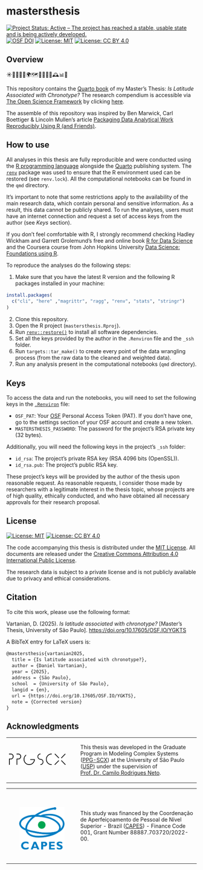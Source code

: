 # mastersthesis

<!-- quarto render --profile gfm -->

<!-- badges: start -->
[![Project Status: Active – The project has reached a stable, usable
state and is being actively
developed.](https://www.repostatus.org/badges/latest/active.svg)](https://www.repostatus.org/#active)
[![OSF
DOI](https://img.shields.io/badge/DOI-10.17605/OSF.IO/YGKTS-1284C5.svg)](https://doi.org/10.17605/OSF.IO/YGKTS)
[![License:
MIT](https://img.shields.io/badge/license-MIT-green.png)](https://choosealicense.com/licenses/mit/)
[![License: CC BY
4.0](https://img.shields.io/badge/License-CC_BY_4.0-lightgrey.svg)](https://creativecommons.org/licenses/by/4.0/)
<!-- badges: end -->

## Overview

☀️🌙⏰🛌💤🌍🗺️🧭📅🧬🧠🕰️📊📓

This repository contains the [Quarto
book](https://quarto.org/docs/books/) of my Master’s Thesis: *Is
Latitude Associated with Chronotype?* The research compendium is
accessible via [The Open Science Framework](https://osf.io/) by clicking
[here](https://doi.org/10.17605/OSF.IO/YGKTS).

The assemble of this repository was inspired by Ben Marwick, Carl
Boettiger & Lincoln Mullen’s article [Packaging Data Analytical Work
Reproducibly Using R (and
Friends)](https://doi.org/10.1080/00031305.2017.1375986).

## How to use

All analyses in this thesis are fully reproducible and were conducted
using the [R programming language](https://www.r-project.org/) alongside
the [Quarto](https://quarto.org/) publishing system. The
[`renv`](https://rstudio.github.io/renv/) package was used to ensure
that the R environment used can be restored (see `renv.lock`). All the
computational notebooks can be found in the `qmd` directory.

It’s important to note that some restrictions apply to the availability
of the main research data, which contain personal and sensitive
information. As a result, this data cannot be publicly shared. To run
the analyses, users must have an internet connection and request a set
of access keys from the author (see *Keys* section).

If you don’t feel comfortable with R, I strongly recommend checking
Hadley Wickham and Garrett Grolemund’s free and online book [R for Data
Science](https://r4ds.hadley.nz/) and the Coursera course from John
Hopkins University [Data Science: Foundations using
R](https://www.coursera.org/specializations/data-science-foundations-r).

To reproduce the analyses do the following steps:

1)  Make sure that you have the latest R version and the following R
    packages installed in your machine:

``` r
install.packages(
  c("cli", "here" ,"magrittr", "ragg", "renv", "stats", "stringr")
)
```

2)  Clone this repository.
3)  Open the R project (`mastersthesis.Rproj`).
4)  Run
    [`renv::restore()`](https://rstudio.github.io/renv//reference/restore.html)
    to install all software dependencies.
5)  Set all the keys provided by the author in the `.Renviron` file and
    the `_ssh` folder.
6)  Run `targets::tar_make()` to create every point of the data
    wrangling process (from the raw data to the cleaned and weighted
    data).
7)  Run any analysis present in the computational notebooks (`qmd`
    directory).

## Keys

To access the data and run the notebooks, you will need to set the
following keys in the
[`.Renviron`](https://bookdown.org/csgillespie/efficientR/set-up.html#:~:text=2.4.6%20The%20.Renviron%20file)
file:

- `OSF_PAT`: Your [OSF](https://osf.io/) Personal Access Token (PAT). If
  you don’t have one, go to the settings section of your OSF account and
  create a new token.
- `MASTERSTHESIS_PASSWORD`: The password for the project’s RSA private
  key (32 bytes).

Additionally, you will need the following keys in the project’s `_ssh`
folder:

- `id_rsa`: The project’s private RSA key (RSA 4096 bits (OpenSSL)).
- `id_rsa.pub`: The project’s public RSA key.

These project’s keys will be provided by the author of the thesis upon
reasonable request. As reasonable requests, I consider those made by
researchers with a legitimate interest in the thesis topic, whose
projects are of high quality, ethically conducted, and who have obtained
all necessary approvals for their research proposal.

## License

[![License:
MIT](https://img.shields.io/badge/license-MIT-green.png)](https://opensource.org/license/mit/)
[![License: CC BY
4.0](https://img.shields.io/badge/License-CC_BY_4.0-lightgrey.svg)](https://creativecommons.org/licenses/by/4.0/)

The code accompanying this thesis is distributed under the [MIT
License](https://opensource.org/license/mit/). All documents are
released under the [Creative Commons Attribution 4.0 International
Public License](https://creativecommons.org/licenses/by/4.0/).

The research data is subject to a private license and is not publicly
available due to privacy and ethical considerations.

## Citation

To cite this work, please use the following format:

Vartanian, D. (2025). *Is latitude associated with chronotype?*
\[Master’s Thesis, University of São Paulo\].
<https://doi.org/10.17605/OSF.IO/YGKTS>

A BibTeX entry for LaTeX users is:

    @mastersthesis{vartanian2025,
      title = {Is latitude associated with chronotype?},
      author = {Daniel Vartanian},
      year = {2025},
      address = {São Paulo},
      school  = {University of São Paulo},
      langid = {en},
      url = {https://doi.org/10.17605/OSF.IO/YGKTS},
      note = {Corrected version}
    }

## Acknowledgments

<table>

<tr>

<td width="30%">

<br>
<p align="center">

<a href="https://www.prpg.usp.br/pt-br/faca-pos-na-usp/programas-de-pos-graduacao/621-modelagem-de-sistemas-complexos"><img src="images/ppgscx-logo-rgb-96-dpi.png" width="150em"/></a>
</p>

<br>
</td>

<td width="50%">

This thesis was developed in the Graduate Program in Modeling Complex
Systems
(<a href="https://www.prpg.usp.br/pt-br/faca-pos-na-usp/programas-de-pos-graduacao/621-modelagem-de-sistemas-complexos">PPG-SCX</a>)
at the University of São Paulo (<a href="https://www5.usp.br/">USP</a>)
under the supervision of
<a href="https://orcid.org/0000-0001-6783-6695">Prof. Dr. Camilo
Rodrigues Neto</a>.
</td>

</tr>

</table>

<table>

<tr>

<td width="30%"">
      <br>
      <p align="center">
        <br> <a href="https://www.gov.br/capes/"><img src="images/capes-logo-original.svg" width="120em"/></a> 
      </p>
      <br>
    </td>

<td width="50%">

This study was financed by the Coordenação de Aperfeiçoamento de Pessoal
de Nível Superior - Brazil
(<a href="https://www.gov.br/capes/">CAPES</a>) - Finance Code 001,
Grant Number 88887.703720/2022-00.
</td>

</tr>

</table>
